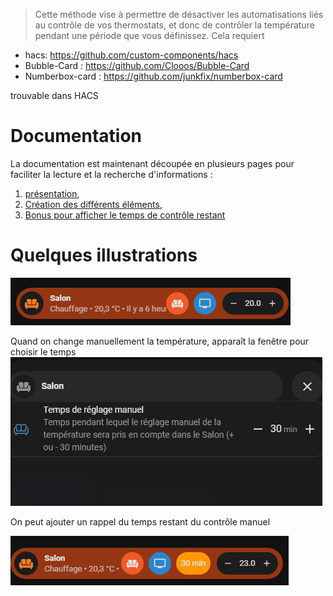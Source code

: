 


> Cette méthode vise à permettre de désactiver les automatisations liés au contrôle de vos thermostats, et donc de contrôler la température pendant une période que vous définissez.
Cela requiert 
- hacs: https://github.com/custom-components/hacs
- Bubble-Card : https://github.com/Clooos/Bubble-Card
- Numberbox-card : https://github.com/junkfix/numberbox-card

trouvable dans HACS


# Documentation

La documentation est maintenant découpée en plusieurs pages pour faciliter la lecture et la recherche d'informations :
1. [présentation](documentation/presentation.md),
3. [Création des différents éléments](documentation/creation.md),
4. [Bonus pour afficher le temps de contrôle restant](documentation/bonus.md)


# Quelques illustrations 



![image](images/bubblecard.png)

Quand on change manuellement la température, apparaît la fenêtre pour choisir le temps
![image](images/number.png)

On peut ajouter un rappel du temps restant du contrôle manuel

![image](images/controle.png)
